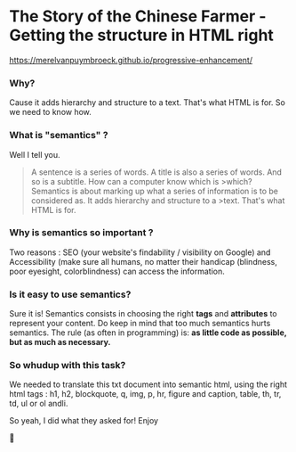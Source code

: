 
# The Story of the Chinese Farmer - Getting the structure in HTML right
https://merelvanpuymbroeck.github.io/progressive-enhancement/

### Why?
Cause it adds hierarchy and structure to a text. That's what HTML is for. So we need to know how.

### What is "semantics" ?
Well I tell you.

>A sentence is a series of words. A title is also a series of words. And so is a subtitle. How can a computer know which is >which? Semantics is about marking up what a series of information is to be considered as. It adds hierarchy and structure to a >text. That's what HTML is for.

### Why is semantics so important ?
Two reasons : SEO (your website's findability / visibility on Google) and Accessibility (make sure all humans, no matter their handicap (blindness, poor eyesight, colorblindness) can access the information.

### Is it easy to use semantics? 
Sure it is!
Semantics consists in choosing the right **tags** and **attributes** to represent your content. Do keep in mind that too much semantics hurts semantics. The rule (as often in programming) is: **as little code as possible, but as much as necessary.**

### So whudup with this task?
We needed to translate this txt document into semantic html, using the right html tags : h1, h2, blockquote, q, img, p, hr, figure and caption, table, th, tr, td, ul or ol andli.

So yeah, I did what they asked for!
Enjoy

:sparkling_heart:

